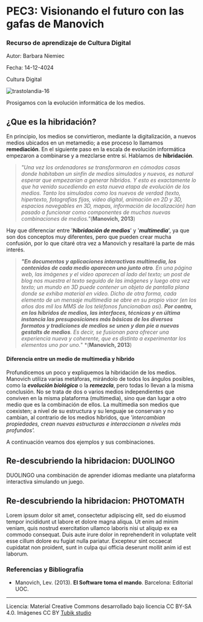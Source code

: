 # PEC3: Visionando el futuro con las gafas de Manovich 

### Recurso de aprendizaje de Cultura Digital 


Autor: Barbara Niemiec


Fecha: 14-12-4024

Cultura Digital



![trastolandia-16](C:\Users\basia\Downloads\trastolandia-16.png)



Prosigamos con la evolución informática de los medios. 

## ¿Que es la hibridación?

En principio, los medios se convirtieron, mediante la digitalización, a nuevos medios ubicados en un metamedio; a ese proceso lo llamamos **remediación**. En el siguiente paso en la escala de evolución informática empezaron a combinarse y a mezclarse entre sí. Hablamos de **hibridación**.

> *"Una vez los ordenadores se transformaron en cómodas casas donde habitaban un sinfín de medios simulados y nuevos, es natural esperar que empezarían a generar híbridos. Y esto es exactamente lo que ha venido sucediendo en esta nueva etapa de evolución de los medios. Tanto los simulados como los nuevos de verdad (texto, hipertexto, fotografías fijas, vídeo digital, animación en 2D y 3D, espacios navegables en 3D, mapas, información de localización) han pasado a funcionar como componentes de muchas nuevas combinaciones de medios."*(**Manovich, 2013**)

Hay que diferenciar entre '***hibridación de medios***' y '***multimedia***', ya que son dos conceptos muy diferentes, pero que pueden crear mucha confusión, por lo que citaré otra vez a Manovich y resaltaré la parte de más interés.

> ***"En documentos y aplicaciones interactivas multimedia, los contenidos de cada medio aparecen uno junto otro**. En una página web, las imágenes y el vídeo aparecen al lado del texto; un post de blog nos muestra el texto seguido de las imágenes y luego otra vez texto; un mundo en 3D puede contener un objeto de pantalla plana donde se exhiba material en vídeo. Dicho de otra forma, cada elemento de un mensaje multimedia se abre en su propio visor (en los años dos mil los MMS de los teléfonos funcionaban así). **Por contra, en los híbridos de medios, las interfaces, técnicas y en última instancia las presuposiciones más básicas de los diversos formatos y tradiciones de medios se unen y dan pie a nuevas gestalts de medios**. Es decir, se fusionan para ofrecer una experiencia nueva y coherente, que es distinto a experimentar los elementos uno por uno.*" *(**Manovich, 2013**)

####  Diferencia entre un medio de multimedia y hibrido

Profundicemos un poco y expliquemos la hibridación de los medios. Manovich utiliza varias metáforas, mirándolo de todos los ángulos posibles, como la ***evolución biológica*** o la ***remezcla***, pero todas lo llevan a la misma conclusión. No se trata de dos o varios medios independientes que conviven en la misma plataforma (multimedia), sino que dan lugar a otro medio que es la combinación de ellos. La multimedia son medios que coexisten; a nivel de su estructura y su lenguaje se conservan y no cambian, al contrario de los medios híbridos, que *'intercambian propiedades, crean nuevas estructuras e interaccionan a niveles más profundos'.*

A continuación veamos dos ejemplos y sus combinaciones.






## Re-descubriendo la hibridacion: DUOLINGO

DUOLINGO una combinación de aprender idiomas mediante una plataforma interactiva simulando un juego.



## Re-descubriendo la hibridacion: PHOTOMATH

Lorem ipsum dolor sit amet, consectetur adipiscing elit, sed do eiusmod tempor incididunt ut labore et dolore magna aliqua. Ut enim ad minim veniam, quis nostrud exercitation ullamco laboris nisi ut aliquip ex ea commodo consequat. Duis aute irure dolor in reprehenderit in voluptate velit esse cillum dolore eu fugiat nulla pariatur. Excepteur sint occaecat cupidatat non proident, sunt in culpa qui officia deserunt mollit anim id est laborum.


### Referencias y Bibliografía

* Manovich, Lev. (2013). **El Software toma el mando**. Barcelona: Editorial UOC. 


----

Licencia: Material Creative Commons desarrollado bajo licencia CC BY-SA 4.0. Imágenes CC BY [Tubik studio](https://blog.tubikstudio.com/how-to-create-original-flat-illustrations-designers-tips/) 
